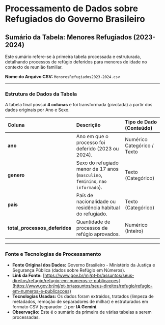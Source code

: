 # Processamento de Dados sobre Refugiados do Governo Brasileiro

## Sumário da Tabela: Menores Refugiados (2023-2024)

Este sumário refere-se à primeira tabela processada e estruturada, detalhando processos de refúgio deferidos para menores de idade no contexto de reunião familiar.

**Nome do Arquivo CSV:** `MenoresRefugiados2023-2024.csv`

---

### Estrutura de Dados da Tabela

A tabela final possui **4 colunas** e foi transformada (pivotada) a partir dos dados originais por Ano e Sexo.

| Coluna | Descrição | Tipo de Dado (Conteúdo) |
| :--- | :--- | :--- |
| **ano** | Ano em que o processo foi deferido (2023 ou 2024). | Numérico Categórico / Texto |
| **genero** | Sexo do refugiado menor de 17 anos (`masculino`, `feminino`, `nao informado`). | Texto (Categórico) |
| **pais** | País de nacionalidade ou residência habitual do refugiado. | Texto (Categórico) |
| **total\_processos\_deferidos** | Quantidade de processos de refúgio aprovados. | Numérico (Inteiro) |

---

### Fonte e Tecnologias de Processamento

* **Fonte Original dos Dados:** Governo Brasileiro - Ministério da Justiça e Segurança Pública (dados sobre Refúgio em Números).
* **Link da Fonte:** [https://www.gov.br/mj/pt-br/assuntos/seus-direitos/refugio/refugio-em-numeros-e-publicacoes](https://www.gov.br/mj/pt-br/assuntos/seus-direitos/refugio/refugio-em-numeros-e-publicacoes)
* **Tecnologias Usadas:** Os dados foram extraídos, tratados (limpeza de metadados, remoção de separadores de milhar) e estruturados em formato CSV (separador `;`) por **IA Gemini**.
* **Observação:** Este é o sumário da primeira de várias tabelas a serem processadas.
